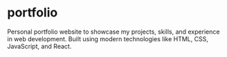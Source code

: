 # portfolio
 Personal portfolio website to showcase my projects, skills, and experience in web development. Built using modern technologies like HTML, CSS, JavaScript, and React.
